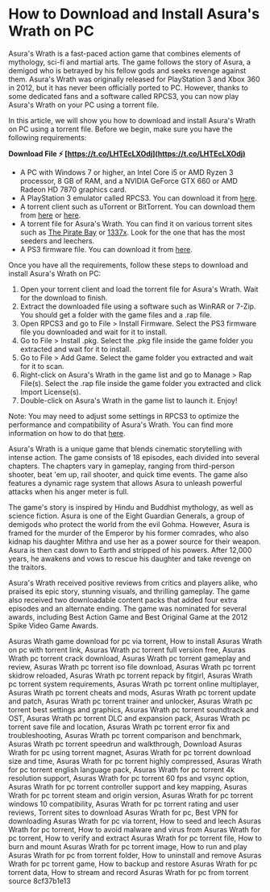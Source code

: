 
 
# How to Download and Install Asura's Wrath on PC
 
Asura's Wrath is a fast-paced action game that combines elements of mythology, sci-fi and martial arts. The game follows the story of Asura, a demigod who is betrayed by his fellow gods and seeks revenge against them. Asura's Wrath was originally released for PlayStation 3 and Xbox 360 in 2012, but it has never been officially ported to PC. However, thanks to some dedicated fans and a software called RPCS3, you can now play Asura's Wrath on your PC using a torrent file.
 
In this article, we will show you how to download and install Asura's Wrath on PC using a torrent file. Before we begin, make sure you have the following requirements:
 
**Download File ⚡ [https://t.co/LHTEcLXOdj](https://t.co/LHTEcLXOdj)**


 
- A PC with Windows 7 or higher, an Intel Core i5 or AMD Ryzen 3 processor, 8 GB of RAM, and a NVIDIA GeForce GTX 660 or AMD Radeon HD 7870 graphics card.
- A PlayStation 3 emulator called RPCS3. You can download it from [here](https://rpcs3.net/).
- A torrent client such as uTorrent or BitTorrent. You can download them from [here](https://www.utorrent.com/) or [here](https://www.bittorrent.com/).
- A torrent file for Asura's Wrath. You can find it on various torrent sites such as [The Pirate Bay](https://thepiratebay.org/) or [1337x](https://1337x.to/). Look for the one that has the most seeders and leechers.
- A PS3 firmware file. You can download it from [here](https://www.playstation.com/en-us/support/hardware/ps3/system-software/).

Once you have all the requirements, follow these steps to download and install Asura's Wrath on PC:

1. Open your torrent client and load the torrent file for Asura's Wrath. Wait for the download to finish.
2. Extract the downloaded file using a software such as WinRAR or 7-Zip. You should get a folder with the game files and a .rap file.
3. Open RPCS3 and go to File > Install Firmware. Select the PS3 firmware file you downloaded and wait for it to install.
4. Go to File > Install .pkg. Select the .pkg file inside the game folder you extracted and wait for it to install.
5. Go to File > Add Game. Select the game folder you extracted and wait for it to scan.
6. Right-click on Asura's Wrath in the game list and go to Manage > Rap File(s). Select the .rap file inside the game folder you extracted and click Import License(s).
7. Double-click on Asura's Wrath in the game list to launch it. Enjoy!

Note: You may need to adjust some settings in RPCS3 to optimize the performance and compatibility of Asura's Wrath. You can find more information on how to do that [here](https://wiki.rpcs3.net/index.php?title=Help:Game_Patches).
  
Asura's Wrath is a unique game that blends cinematic storytelling with intense action. The game consists of 18 episodes, each divided into several chapters. The chapters vary in gameplay, ranging from third-person shooter, beat 'em up, rail shooter, and quick time events. The game also features a dynamic rage system that allows Asura to unleash powerful attacks when his anger meter is full.
 
The game's story is inspired by Hindu and Buddhist mythology, as well as science fiction. Asura is one of the Eight Guardian Generals, a group of demigods who protect the world from the evil Gohma. However, Asura is framed for the murder of the Emperor by his former comrades, who also kidnap his daughter Mithra and use her as a power source for their weapon. Asura is then cast down to Earth and stripped of his powers. After 12,000 years, he awakens and vows to rescue his daughter and take revenge on the traitors.
 
Asura's Wrath received positive reviews from critics and players alike, who praised its epic story, stunning visuals, and thrilling gameplay. The game also received two downloadable content packs that added four extra episodes and an alternate ending. The game was nominated for several awards, including Best Action Game and Best Original Game at the 2012 Spike Video Game Awards.
 
Asuras Wrath game download for pc via torrent,  How to install Asuras Wrath on pc with torrent link,  Asuras Wrath pc torrent full version free,  Asuras Wrath pc torrent crack download,  Asuras Wrath pc torrent gameplay and review,  Asuras Wrath pc torrent iso file download,  Asuras Wrath pc torrent skidrow reloaded,  Asuras Wrath pc torrent repack by fitgirl,  Asuras Wrath pc torrent system requirements,  Asuras Wrath pc torrent online multiplayer,  Asuras Wrath pc torrent cheats and mods,  Asuras Wrath pc torrent update and patch,  Asuras Wrath pc torrent trainer and unlocker,  Asuras Wrath pc torrent best settings and graphics,  Asuras Wrath pc torrent soundtrack and OST,  Asuras Wrath pc torrent DLC and expansion pack,  Asuras Wrath pc torrent save file and location,  Asuras Wrath pc torrent error fix and troubleshooting,  Asuras Wrath pc torrent comparison and benchmark,  Asuras Wrath pc torrent speedrun and walkthrough,  Download Asuras Wrath for pc using torrent magnet,  Asuras Wrath for pc torrent download size and time,  Asuras Wrath for pc torrent highly compressed,  Asuras Wrath for pc torrent english language pack,  Asuras Wrath for pc torrent 4k resolution support,  Asuras Wrath for pc torrent 60 fps and vsync option,  Asuras Wrath for pc torrent controller support and key mapping,  Asuras Wrath for pc torrent steam and origin version,  Asuras Wrath for pc torrent windows 10 compatibility,  Asuras Wrath for pc torrent rating and user reviews,  Torrent sites to download Asuras Wrath for pc,  Best VPN for downloading Asuras Wrath for pc via torrent,  How to seed and leech Asuras Wrath for pc torrent,  How to avoid malware and virus from Asuras Wrath for pc torrent,  How to verify and extract Asuras Wrath for pc torrent file,  How to burn and mount Asuras Wrath for pc torrent image,  How to run and play Asuras Wrath for pc from torrent folder,  How to uninstall and remove Asuras Wrath for pc torrent game,  How to backup and restore Asuras Wrath for pc torrent data,  How to stream and record Asuras Wrath for pc from torrent source
 8cf37b1e13
 
